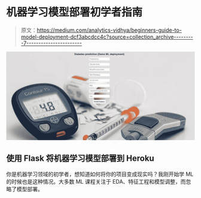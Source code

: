 # 机器学习模型部署初学者指南

> 原文：<https://medium.com/analytics-vidhya/beginners-guide-to-model-deployment-dcf3abcdcc4c?source=collection_archive---------7----------------------->

![](img/697058bb61a0ecf896d210444e6948c9.png)

## 使用 Flask 将机器学习模型部署到 Heroku

你是机器学习领域的初学者，想知道如何将你的项目变成现实吗？我刚开始学 ML 的时候也是这种情况。大多数 ML 课程关注于 EDA、特征工程和模型调整，而忽略了模型部署。